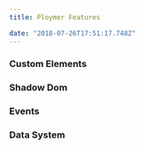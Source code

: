 ```yaml
---
title: Ploymer Features

date: "2018-07-26T17:51:17.748Z"
---
```


### Custom Elements

### Shadow Dom

### Events

### Data System

